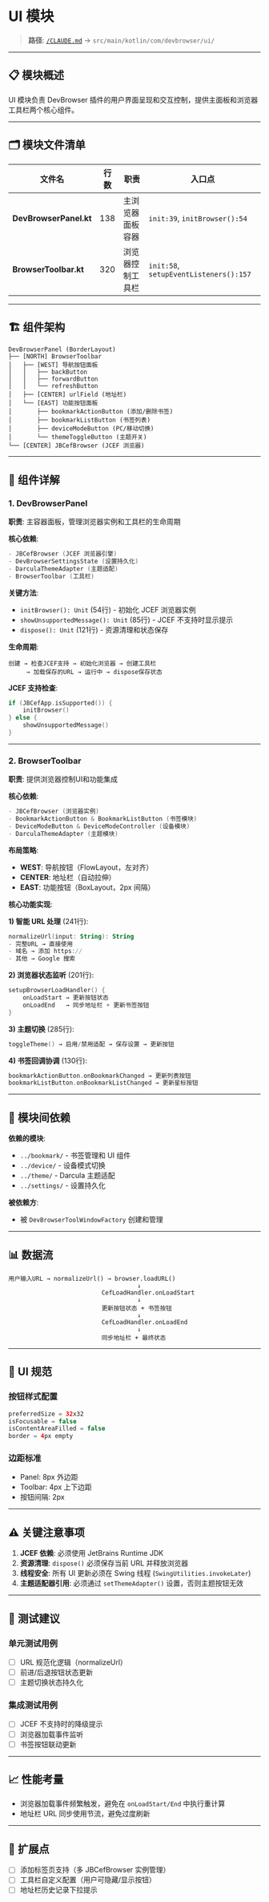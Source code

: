 # UI 模块

> **路径**: [`/CLAUDE.md`](../../../../../CLAUDE.md) → `src/main/kotlin/com/devbrowser/ui/`

---

## 📋 模块概述

UI 模块负责 DevBrowser 插件的用户界面呈现和交互控制，提供主面板和浏览器工具栏两个核心组件。

---

## 🗂️ 模块文件清单

| 文件名 | 行数 | 职责 | 入口点 |
|--------|------|------|--------|
| **DevBrowserPanel.kt** | 138 | 主浏览器面板容器 | `init:39`, `initBrowser():54` |
| **BrowserToolbar.kt** | 320 | 浏览器控制工具栏 | `init:58`, `setupEventListeners():157` |

---

## 🏗️ 组件架构

```
DevBrowserPanel (BorderLayout)
├── [NORTH] BrowserToolbar
│   ├── [WEST] 导航按钮面板
│   │   ├── backButton
│   │   ├── forwardButton
│   │   └── refreshButton
│   ├── [CENTER] urlField (地址栏)
│   └── [EAST] 功能按钮面板
│       ├── bookmarkActionButton (添加/删除书签)
│       ├── bookmarkListButton (书签列表)
│       ├── deviceModeButton (PC/移动切换)
│       └── themeToggleButton (主题开关)
└── [CENTER] JBCefBrowser (JCEF 浏览器)
```

---

## 📄 组件详解

### 1. DevBrowserPanel

**职责**: 主容器面板，管理浏览器实例和工具栏的生命周期

**核心依赖**:
```kotlin
- JBCefBrowser (JCEF 浏览器引擎)
- DevBrowserSettingsState (设置持久化)
- DarculaThemeAdapter (主题适配)
- BrowserToolbar (工具栏)
```

**关键方法**:
- `initBrowser(): Unit` (54行) - 初始化 JCEF 浏览器实例
- `showUnsupportedMessage(): Unit` (85行) - JCEF 不支持时显示提示
- `dispose(): Unit` (121行) - 资源清理和状态保存

**生命周期**:
```
创建 → 检查JCEF支持 → 初始化浏览器 → 创建工具栏
     → 加载保存的URL → 运行中 → dispose保存状态
```

**JCEF 支持检查**:
```kotlin
if (JBCefApp.isSupported()) {
    initBrowser()
} else {
    showUnsupportedMessage()
}
```

---

### 2. BrowserToolbar

**职责**: 提供浏览器控制UI和功能集成

**核心依赖**:
```kotlin
- JBCefBrowser (浏览器实例)
- BookmarkActionButton & BookmarkListButton (书签模块)
- DeviceModeButton & DeviceModeController (设备模块)
- DarculaThemeAdapter (主题模块)
```

**布局策略**:
- **WEST**: 导航按钮（FlowLayout，左对齐）
- **CENTER**: 地址栏（自动拉伸）
- **EAST**: 功能按钮（BoxLayout，2px 间隔）

**核心功能实现**:

**1) 智能 URL 处理** (241行):
```kotlin
normalizeUrl(input: String): String
- 完整URL → 直接使用
- 域名 → 添加 https://
- 其他 → Google 搜索
```

**2) 浏览器状态监听** (201行):
```kotlin
setupBrowserLoadHandler() {
    onLoadStart → 更新按钮状态
    onLoadEnd   → 同步地址栏 + 更新书签按钮
}
```

**3) 主题切换** (285行):
```kotlin
toggleTheme() → 启用/禁用适配 → 保存设置 → 更新按钮
```

**4) 书签回调协调** (130行):
```kotlin
bookmarkActionButton.onBookmarkChanged → 更新列表按钮
bookmarkListButton.onBookmarkListChanged → 更新星标按钮
```

---

## 🔗 模块间依赖

**依赖的模块**:
- `../bookmark/` - 书签管理和 UI 组件
- `../device/` - 设备模式切换
- `../theme/` - Darcula 主题适配
- `../settings/` - 设置持久化

**被依赖方**:
- 被 `DevBrowserToolWindowFactory` 创建和管理

---

## 📊 数据流

```
用户输入URL → normalizeUrl() → browser.loadURL()
                                    ↓
                          CefLoadHandler.onLoadStart
                                    ↓
                          更新按钮状态 + 书签按钮
                                    ↓
                          CefLoadHandler.onLoadEnd
                                    ↓
                          同步地址栏 + 最终状态
```

---

## 🎨 UI 规范

### 按钮样式配置
```kotlin
preferredSize = 32x32
isFocusable = false
isContentAreaFilled = false
border = 4px empty
```

### 边距标准
- Panel: 8px 外边距
- Toolbar: 4px 上下边距
- 按钮间隔: 2px

---

## ⚠️ 关键注意事项

1. **JCEF 依赖**: 必须使用 JetBrains Runtime JDK
2. **资源清理**: `dispose()` 必须保存当前 URL 并释放浏览器
3. **线程安全**: 所有 UI 更新必须在 Swing 线程 (`SwingUtilities.invokeLater`)
4. **主题适配器引用**: 必须通过 `setThemeAdapter()` 设置，否则主题按钮无效

---

## 🧪 测试建议

### 单元测试用例
- [ ] URL 规范化逻辑（normalizeUrl）
- [ ] 前进/后退按钮状态更新
- [ ] 主题切换状态持久化

### 集成测试用例
- [ ] JCEF 不支持时的降级提示
- [ ] 浏览器加载事件监听
- [ ] 书签按钮联动更新

---

## 📈 性能考量

- 浏览器加载事件频繁触发，避免在 `onLoadStart/End` 中执行重计算
- 地址栏 URL 同步使用节流，避免过度刷新

---

## 🔮 扩展点

- [ ] 添加标签页支持（多 JBCefBrowser 实例管理）
- [ ] 工具栏自定义配置（用户可隐藏/显示按钮）
- [ ] 地址栏历史记录下拉提示
